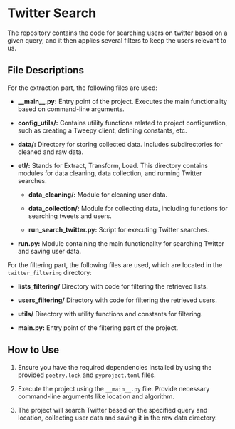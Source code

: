 # Twitter Search

The repository contains the code for searching users on twitter based on a given query, and it then applies several filters to keep the users relevant to us. 

## File Descriptions

For the extraction part, the following files are used:

- **\_\_main\_\_.py:** Entry point of the project. Executes the main functionality based on command-line arguments.

- **config_utils/:** Contains utility functions related to project configuration, such as creating a Tweepy client, defining constants, etc.

- **data/:** Directory for storing collected data. Includes subdirectories for cleaned and raw data.

- **etl/:** Stands for Extract, Transform, Load. This directory contains modules for data cleaning, data collection, and running Twitter searches.

  - **data_cleaning/:** Module for cleaning user data.

  - **data_collection/:** Module for collecting data, including functions for searching tweets and users.

  - **run_search_twitter.py:** Script for executing Twitter searches.

- **run.py:** Module containing the main functionality for searching Twitter and saving user data.

For the filtering part, the following files are used, which are located in the `twitter_filtering` directory:

- **lists_filtering/** Directory with code for filtering the retrieved lists.

- **users_filtering/** Directory with code for filtering the retrieved users.

- **utils/** Directory with utility functions and constants for filtering.

- **__main__.py:** Entry point of the filtering part of the project.

## How to Use

1. Ensure you have the required dependencies installed by using the provided `poetry.lock` and `pyproject.toml` files.

2. Execute the project using the `__main__.py` file. Provide necessary command-line arguments like location and algorithm.

3. The project will search Twitter based on the specified query and location, collecting user data and saving it in the raw data directory.


